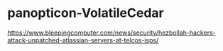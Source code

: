 # panopticon-VolatileCedar

https://www.bleepingcomputer.com/news/security/hezbollah-hackers-attack-unpatched-atlassian-servers-at-telcos-isps/

